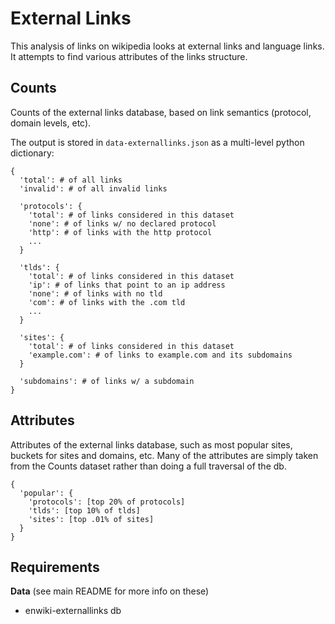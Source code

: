 External Links
==============
This analysis of links on wikipedia looks at external links and language links.
It attempts to find various attributes of the links structure.

Counts
------
Counts of the external links database, based on link semantics (protocol,
domain levels, etc).

The output is stored in `data-externallinks.json` as a multi-level python dictionary:

    {
      'total': # of all links
      'invalid': # of all invalid links

      'protocols': {
        'total': # of links considered in this dataset
        'none': # of links w/ no declared protocol
        'http': # of links with the http protocol
        ...
      }

      'tlds': {
        'total': # of links considered in this dataset
        'ip': # of links that point to an ip address
        'none': # of links with no tld
        'com': # of links with the .com tld
        ...
      }

      'sites': {
        'total': # of links considered in this dataset
        'example.com': # of links to example.com and its subdomains
      }

      'subdomains': # of links w/ a subdomain
    }

Attributes
----------
Attributes of the external links database, such as most popular sites,
buckets for sites and domains, etc.  Many of the attributes are simply
taken from the Counts dataset rather than doing a full traversal of the db.

    {
      'popular': {
        'protocols': [top 20% of protocols]
        'tlds': [top 10% of tlds]
        'sites': [top .01% of sites]
      }
    }

Requirements
------------
**Data** (see main README for more info on these)

 * enwiki-externallinks db 
